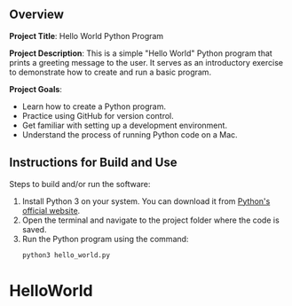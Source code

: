 ## Overview

**Project Title**: Hello World Python Program

**Project Description**:
This is a simple "Hello World" Python program that prints a greeting message to the user. It serves as an introductory exercise to demonstrate how to create and run a basic program.

**Project Goals**:
- Learn how to create a Python program.
- Practice using GitHub for version control.
- Get familiar with setting up a development environment.
- Understand the process of running Python code on a Mac.

## Instructions for Build and Use

Steps to build and/or run the software:

1. Install Python 3 on your system. You can download it from [Python's official website](https://www.python.org/downloads/).
2. Open the terminal and navigate to the project folder where the code is saved.
3. Run the Python program using the command:
   ```bash
   python3 hello_world.py

# HelloWorld
